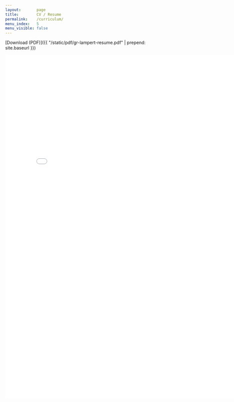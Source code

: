 ```yaml
---
layout:       page
title:        CV / Resume
permalink:    /curriculum/
menu_index:   5
menu_visible: false
---
```


[Download (PDF)]({{ "/static/pdf/gr-lampert-resume.pdf" | prepend: site.baseurl }})

<iframe type="application/pdf"
    width="800"
    height="1100"
    id="cv-frame"
    title="CV / Resume"
    src="{{ "/static/pdf/gr-lampert-resume.pdf" | prepend: site.baseurl }}"
    frameborder="0">
</iframe>


